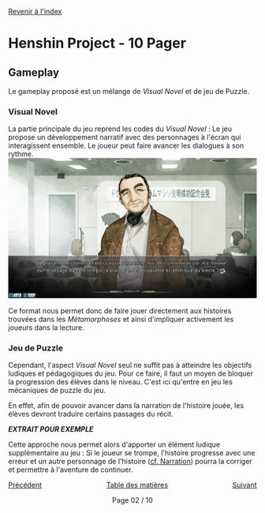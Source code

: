 <a href="/">Revenir à l'index</a>

# Henshin Project - 10 Pager

## Gameplay

Le gameplay proposé est un mélange de _Visual Novel_ et de jeu de Puzzle.

### Visual Novel

La partie principale du jeu reprend les codes du _Visual Novel_ : Le jeu propose un développement narratif avec des personnages à l'écran qui interagissent ensemble. Le joueur peut faire avancer les dialogues à son rythme.
![Image de Steins;Gate utilisée pour représenter le Visual Novel](Steins;Gate.png)

Ce format nous permet donc de faire jouer directement aux histoires trouvées dans les _Métamorphoses_ et ainsi d'impliquer activement les joueurs dans la lecture.

### Jeu de Puzzle

Cependant, l'aspect _Visual Novel_ seul ne suffit pas à atteindre les objectifs ludiques et pédagogiques du jeu. Pour ce faire, il faut un moyen de bloquer la progression des élèves dans le niveau. C'est ici qu'entre en jeu les mécaniques de puzzle du jeu.

En effet, afin de pouvoir avancer dans la narration de l'histoire jouée, les élèves devront traduire certains passages du récit.

___EXTRAIT POUR EXEMPLE___

Cette approche nous permet alors d'apporter un élément ludique supplémentaire au jeu : Si le joueur se trompe, l'histoire progresse avec une erreur et un autre personnage de l'histoire \([cf. Narration](04.md#narration)\) pourra la corriger et permettre à l'aventure de continuer.

<div style="display: flex; justify-content: space-between;">
    <a href="/ten_pager/02.html">Précédent</a>
    <a href="/ten_pager/01.html">Table des matières</a>
    <a href="/ten_pager/04.html">Suivant</a>
</div>
<div style="display: flex; justify-content: space-around;">
    <p>Page 02 / 10</p>
</div>
